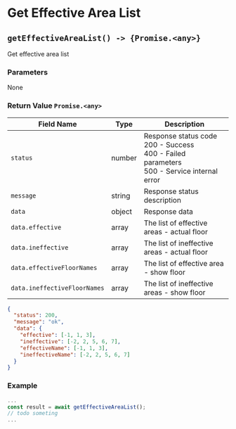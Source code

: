 # Get Effective Area List

## `getEffectiveAreaList() -> {Promise.<any>}`

Get effective area list

### Parameters

None

### Return Value `Promise.<any>`

| Field Name                   | Type   | Description                                                                                            |
| ---------------------------- | ------ | ------------------------------------------------------------------------------------------------------ |
| `status`                     | number | Response status code<br />200 - Success<br />400 - Failed parameters<br />500 - Service internal error |
| `message`                    | string | Response status description                                                                            |
| `data`                       | object | Response data                                                                                          |
| `data.effective`             | array  | The list of effective areas - actual floor                                                             |
| `data.ineffective`           | array  | The list of ineffective areas - actual floor                                                           |
| `data.effectiveFloorNames`   | array  | The list of effective area - show floor                                                                |
| `data.ineffectiveFloorNames` | array  | The list of ineffective areas - show floor                                                             |

```json
{
  "status": 200,
  "message": "ok",
  "data": {
    "effective": [-1, 1, 3],
    "ineffective": [-2, 2, 5, 6, 7],
    "effectiveName": [-1, 1, 3],
    "ineffectiveName": [-2, 2, 5, 6, 7]
  }
}
```

### Example

```javascript
...
const result = await getEffectiveAreaList();
// todo someting
...
```
